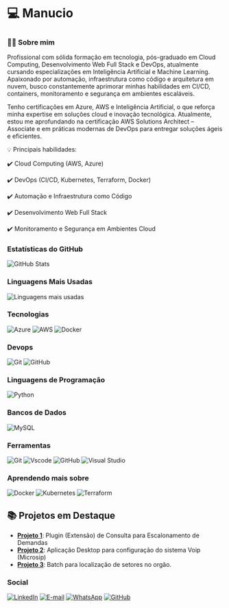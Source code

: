 # 💻 **Manucio**
##
### 👨‍💻 Sobre mim

Profissional com sólida formação em tecnologia, pós-graduado em Cloud Computing, Desenvolvimento Web Full Stack e DevOps, atualmente cursando especializações em Inteligência Artificial e Machine Learning. Apaixonado por automação, infraestrutura como código e arquitetura em nuvem, busco constantemente aprimorar minhas habilidades em CI/CD, containers, monitoramento e segurança em ambientes escaláveis.

Tenho certificações em Azure, AWS e Inteligência Artificial, o que reforça minha expertise em soluções cloud e inovação tecnológica. Atualmente, estou me aprofundando na certificação AWS Solutions Architect – Associate e em práticas modernas de DevOps para entregar soluções ágeis e eficientes.

💡 Principais habilidades:

✔️ Cloud Computing (AWS, Azure)

✔️ DevOps (CI/CD, Kubernetes, Terraform, Docker)

✔️ Automação e Infraestrutura como Código

✔️ Desenvolvimento Web Full Stack

✔️ Monitoramento e Segurança em Ambientes Cloud

### Estatísticas do GitHub 

![GitHub Stats](https://github-readme-stats.vercel.app/api?username=manucio&theme=transparent&bg_color=000&border_color=30A3DC&show_icons=true&icon_color=30A3DC&title_color=E94D5F&text_color=FFF)

### Linguagens Mais Usadas
![Linguagens mais usadas](https://github-readme-stats.vercel.app/api/top-langs/?username=manucio&layout=compact&size_weight=0.6&count_weight=0.6&theme=dark)


### Tecnologias

![Azure](https://img.shields.io/badge/azure-3670A0?style=for-the-badge&logo=&logoColor=ffdd54)
![AWS](https://img.shields.io/badge/AWS-E44C30?style=for-the-badge&logo=&logoColor=black)
![Docker](https://img.shields.io/badge/Docker-3670A0?style=for-the-badge&logo=&logoColor=ffdd54)

### Devops
![Git](https://img.shields.io/badge/GIT-E44C30?style=for-the-badge&logo=git&logoColor=white)
![GitHub](https://img.shields.io/badge/GitHub-100000?style=for-the-badge&logo=github&logoColor=white)

### Linguagens de Programação

![Python](https://img.shields.io/badge/python-3670A0?style=for-the-badge&logo=python&logoColor=ffdd54)


### Bancos de Dados
![MySQL](https://img.shields.io/badge/MySQL-00000F?style=for-the-badge&logo=mysql&logoColor=white)


### Ferramentas
![Git](https://img.shields.io/badge/GIT-E44C30?style=for-the-badge&logo=git&logoColor=white)
![Vscode](https://img.shields.io/badge/Vscode-007ACC?style=for-the-badge&logo=visual-studio-code&logoColor=white)
![GitHub](https://img.shields.io/badge/GitHub-000?style=for-the-badge&logo=github&logoColor=30A3DC)
![Visual Studio](https://img.shields.io/badge/Visual%20Studio-5C2D91.svg?style=for-the-badge&logo=visual-studio&logoColor=white)

### Aprendendo mais sobre

![Docker](https://img.shields.io/badge/Docker-000?style=for-the-badge&logo=&logoColor=30A3DC)
![Kubernetes](https://img.shields.io/badge/Kubernetes-E44C30?style=for-the-badge&logo=&logoColor=30A3DC)
![Terraform](https://img.shields.io/badge/Terraform-000?style=for-the-badge&logo=&logoColor=30A3DC)

## 📚 Projetos em Destaque
- [**Projeto 1**](https://github.com/Manucio/Escalonamento): Plugin (Extensão) de Consulta para Escalonamento de Demandas
- [**Projeto 2**](https://github.com/Manucio/MicroSip): Aplicação Desktop para configuração do sistema Voip (Microsip)
- [**Projeto 3**](https://github.com/Manucio/Loc_Setores): Batch para localização de setores no orgão.

### Social

[![LinkedIn](https://img.shields.io/badge/linkedin-%230077B5.svg?style=for-the-badge&logo=linkedin&logoColor=white)](https://www.linkedin.com/in/manucio-segundo/)
[![E-mail](https://img.shields.io/badge/-Email-000?style=for-the-badge&logo=microsoft-outlook&logoColor=white)](mailto:manucio.batista.ms@gmail.com)
[![WhatsApp](https://img.shields.io/badge/WhatsApp-234ea94b?style=for-the-badge&logo=whatsapp&logoColor=white)](https://wa.me/55+00+000000000)
[![GitHub](https://img.shields.io/badge/GitHub-E44C30?style=for-the-badge&logo=github&logoColor=black)](https://github.com/Manucio)

